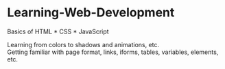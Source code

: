 # Learning-Web-Development
Basics of HTML * CSS * JavaScript

Learning from colors to shadows and animations, etc.<br/>
Getting familiar with page format, links, iforms, tables, variables, elements, etc.
